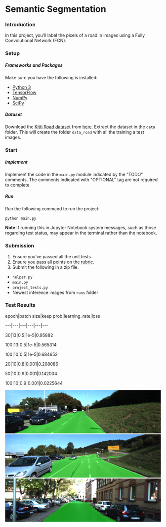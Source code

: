 # Semantic Segmentation
### Introduction
In this project, you'll label the pixels of a road in images using a Fully Convolutional Network (FCN).

### Setup
##### Frameworks and Packages
Make sure you have the following is installed:
 - [Python 3](https://www.python.org/)
 - [TensorFlow](https://www.tensorflow.org/)
 - [NumPy](http://www.numpy.org/)
 - [SciPy](https://www.scipy.org/)
##### Dataset
Download the [Kitti Road dataset](http://www.cvlibs.net/datasets/kitti/eval_road.php) from [here](http://www.cvlibs.net/download.php?file=data_road.zip).  Extract the dataset in the `data` folder.  This will create the folder `data_road` with all the training a test images.

### Start
##### Implement
Implement the code in the `main.py` module indicated by the "TODO" comments.
The comments indicated with "OPTIONAL" tag are not required to complete.
##### Run
Run the following command to run the project:
```
python main.py
```
**Note** If running this in Jupyter Notebook system messages, such as those regarding test status, may appear in the terminal rather than the notebook.

### Submission
1. Ensure you've passed all the unit tests.
2. Ensure you pass all points on [the rubric](https://review.udacity.com/#!/rubrics/989/view).
3. Submit the following in a zip file.
 - `helper.py`
 - `main.py`
 - `project_tests.py`
 - Newest inference images from `runs` folder
 
### Test Results

epoch|batch size|keep prob|learning_rate|loss

---|---|---|---|---|---

30|13|0.5|1e-5|0.95882

100|13|0.5|1e-5|0.565314

100|10|0.5|1e-5|0.684652

20|10|0.8|0.001|0.208086

50|10|0.9|0.001|0.142004

100|10|0.9|0.001|0.0225644

![alt text](https://github.com/psaravind/CarND-Semantic-Segmentation/blob/master/runs/um_000015.png)
![alt text](https://github.com/psaravind/CarND-Semantic-Segmentation/blob/master/runs/umm_000035.png)
![alt text](https://github.com/psaravind/CarND-Semantic-Segmentation/blob/master/runs/uu_000071.png)

